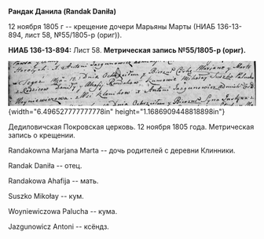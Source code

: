 **Рандак Данила (Randak Daniła)**

12 ноября 1805 г -- крещение дочери Марьяны Марты (НИАБ 136-13-894, лист
58, №55/1805-р (ориг)).

**НИАБ 136-13-894:** Лист 58. **Метрическая запись №55/1805-р (ориг).**

![](./media/f8df532f68f133eed794d71185d5131b0488c25d.png){width="6.496527777777778in"
height="1.1686909448818898in"}

Дедиловичская Покровская церковь. 12 ноября 1805 года. Метрическая
запись о крещении.

Randakowna Marjana Marta -- дочь родителей с деревни Клинники.

Randak Daniła -- отец.

Randakowa Ahafija -- мать.

Suszko Mikołay -- кум.

Woyniewiczowa Palucha -- кума.

Jazgunowicz Antoni -- ксёндз.

